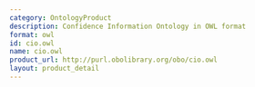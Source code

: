 ```yaml
---
category: OntologyProduct
description: Confidence Information Ontology in OWL format
format: owl
id: cio.owl
name: cio.owl
product_url: http://purl.obolibrary.org/obo/cio.owl
layout: product_detail
---
```


